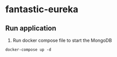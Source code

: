 # fantastic-eureka

## Run application

1. Run docker compose file to start the MongoDB

```shell
docker-compose up -d
```